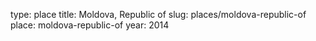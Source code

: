 type: place
title: Moldova, Republic of
slug: places/moldova-republic-of
place: moldova-republic-of
year: 2014
